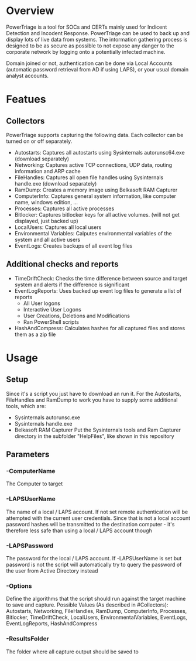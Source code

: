 # Overview
PowerTriage is a tool for SOCs and CERTs mainly used for Indicent Detection and Incodent Response.
PowerTriage can be used to back up and display lots of live data from systems. The intormation gathering process is designed to be as secure as possible to not expose any danger to the corporate network by logging onto a potentially infected machine.

Domain joined or not, authentication can be done via Local Accounts (automatic password retrieval from AD if using LAPS), or your usual domain analyst accounts.


# Featues

## Collectors
PowerTriage supports capturing the following data. Each collector can be turned on or off separately.

- Autostarts: Captures all autostarts using Sysinternals autorunsc64.exe (download separately)
- Networking: Captures active TCP connections, UDP data, routing information and ARP cache
- FileHandles: Captures all open file handles using Sysinternals handle.exe (download separately)
- RamDump: Creates a memory image using Belkasoft RAM Capturer
- ComputerInfo: Captures general system information, like computer name, windows edition, ...
- Processes: Captures all active processes
- Bitlocker: Captures bitlocker keys for all active volumes. (will not get displayed, just backed up)
- LocalUsers: Captures all local users
- Environmental Variables: Calputes environmental variables of the system and all active users
- EventLogs: Creates backups of all event log files

## Additional checks and reports
- TimeDriftCheck: Checks the time difference between source and target system and alerts if the difference is significant
- EventLogReports: Uses backed up event log files to generate a list of reports
	- All User logons
	- Interactive User Logons
	- User Creations, Deletions and Modifications
	- Ran PowerShell scripts
- HashAndCompress: Calculates hashes for all captured files and stores them as a zip file

# Usage

## Setup
Since it's a script you just have to download an run it. For the Autostarts, FileHandles and RamDump to work you have to supply some additional tools, which are:
- Sysinternals autorunsc.exe
- Sysinternals handle.exe
- Belkasoft RAM Capturer
Put the Sysinternals tools and Ram Capturer directory in the subfolder "HelpFiles", like shown in this repository

## Parameters

### -ComputerName
The Computer to target

### -LAPSUserName
The name of a local / LAPS account. If not set remote authentication will be attempted with the current user credentials. Since that is not a local account password hashes will be transmitted to the destination computer - it's therefore less safe than using a local / LAPS account though

### -LAPSPassword
The password for the local / LAPS account. If -LAPSUserName is set but password is not the script will automatically try to query the password of the user from Active Directory instead

### -Options
Define the algorithms that the script should run against the target machine to save and capture. Possible Values (As described in #Collectors): Autostarts, Networking, FileHandles, RamDump, ComputerInfo, Processes, Bitlocker, TimeDriftCheck, LocalUsers, EnvironmentalVariables, EventLogs, EventLogReports, HashAndCompress

### -ResultsFolder
The folder where all capture output should be saved to
